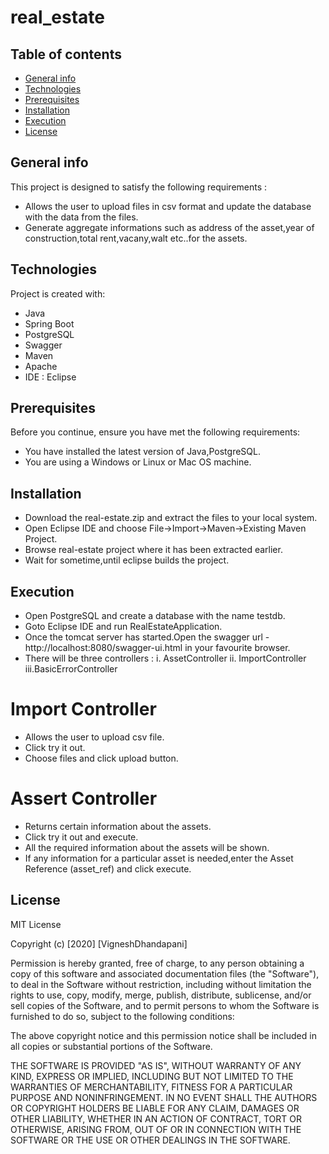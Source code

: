 # real_estate
## Table of contents
* [General info](#general-info)
* [Technologies](#technologies)
* [Prerequisites](#prerequisites)
* [Installation](#installation)
* [Execution](#execution)
* [License](#license)

## General info
This project is designed to satisfy the following requirements : 
* Allows the user to upload files in csv format and update the database with the data from the files.
* Generate aggregate informations such as address of the asset,year of construction,total rent,vacany,walt etc..for the assets.

## Technologies
Project is created with:
* Java 
* Spring Boot
* PostgreSQL 
* Swagger
* Maven
* Apache
* IDE : Eclipse

## Prerequisites
Before you continue, ensure you have met the following requirements:
* You have installed the latest version of Java,PostgreSQL.
* You are using a  Windows or Linux or Mac OS machine.

## Installation
* Download the real-estate.zip and extract the files to your local system.
* Open Eclipse IDE and choose File->Import->Maven->Existing Maven Project.
* Browse real-estate project where it has been extracted earlier.
* Wait for sometime,until eclipse builds the project.

## Execution
* Open PostgreSQL and create a database with the name testdb.
* Goto Eclipse IDE and run RealEstateApplication.
* Once the tomcat server has started.Open the swagger url - http://localhost:8080/swagger-ui.html in your favourite browser.
* There will be three controllers :
    i.  AssetController
    ii. ImportController
    iii.BasicErrorController
# Import Controller
* Allows the user to upload csv file.
* Click try it out.
* Choose files and click upload button.

# Assert Controller
* Returns certain information about the assets.
* Click try it out and execute.
* All the required information about the assets will be shown.
* If any information for a particular asset is needed,enter the Asset Reference (asset_ref) and click execute.

## License
MIT License

Copyright (c) [2020] [VigneshDhandapani]

Permission is hereby granted, free of charge, to any person obtaining a copy
of this software and associated documentation files (the "Software"), to deal
in the Software without restriction, including without limitation the rights
to use, copy, modify, merge, publish, distribute, sublicense, and/or sell
copies of the Software, and to permit persons to whom the Software is
furnished to do so, subject to the following conditions:

The above copyright notice and this permission notice shall be included in all
copies or substantial portions of the Software.

THE SOFTWARE IS PROVIDED "AS IS", WITHOUT WARRANTY OF ANY KIND, EXPRESS OR
IMPLIED, INCLUDING BUT NOT LIMITED TO THE WARRANTIES OF MERCHANTABILITY,
FITNESS FOR A PARTICULAR PURPOSE AND NONINFRINGEMENT. IN NO EVENT SHALL THE
AUTHORS OR COPYRIGHT HOLDERS BE LIABLE FOR ANY CLAIM, DAMAGES OR OTHER
LIABILITY, WHETHER IN AN ACTION OF CONTRACT, TORT OR OTHERWISE, ARISING FROM,
OUT OF OR IN CONNECTION WITH THE SOFTWARE OR THE USE OR OTHER DEALINGS IN THE
SOFTWARE.


